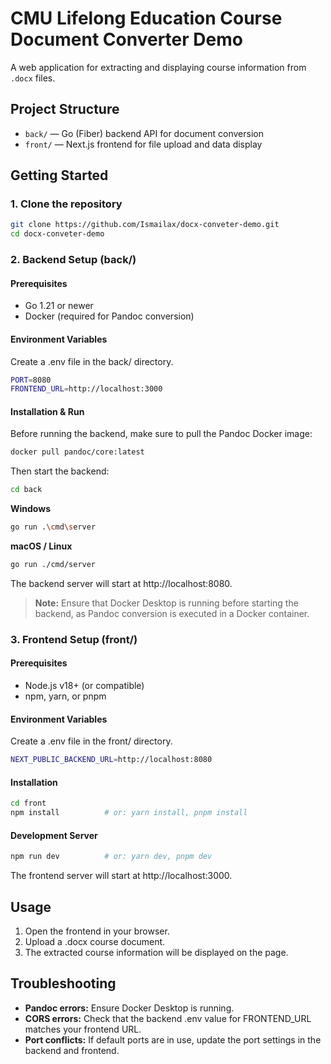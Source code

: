 # CMU Lifelong Education Course Document Converter Demo

A web application for extracting and displaying course information from `.docx` files.

## Project Structure

- `back/` — Go (Fiber) backend API for document conversion
- `front/` — Next.js frontend for file upload and data display

## Getting Started

### 1. Clone the repository

```bash
git clone https://github.com/Ismailax/docx-conveter-demo.git
cd docx-conveter-demo
```
### 2. Backend Setup (back/)

#### Prerequisites

- Go 1.21 or newer
-	Docker (required for Pandoc conversion)

#### Environment Variables

Create a .env file in the back/ directory.

```bash
PORT=8080
FRONTEND_URL=http://localhost:3000
```

#### Installation & Run

Before running the backend, make sure to pull the Pandoc Docker image:

```bash
docker pull pandoc/core:latest
```

Then start the backend:

```bash
cd back
```

**Windows**
```bash
go run .\cmd\server
```

**macOS / Linux**
```bash
go run ./cmd/server
```

The backend server will start at http://localhost:8080.

> **Note:** Ensure that Docker Desktop is running before starting the backend, as Pandoc conversion is executed in a Docker container.

### 3. Frontend Setup (front/)

#### Prerequisites

- Node.js v18+ (or compatible)
- npm, yarn, or pnpm
 
#### Environment Variables

Create a .env file in the front/ directory.

```bash
NEXT_PUBLIC_BACKEND_URL=http://localhost:8080
```

#### Installation

```bash
cd front
npm install          # or: yarn install, pnpm install
```

#### Development Server

```bash
npm run dev          # or: yarn dev, pnpm dev
```

The frontend server will start at http://localhost:3000.

## Usage

1.	Open the frontend in your browser.
2.	Upload a .docx course document.
3.	The extracted course information will be displayed on the page.

## Troubleshooting

- **Pandoc errors:** Ensure Docker Desktop is running.
- **CORS errors:** Check that the backend .env value for FRONTEND_URL matches your frontend URL.
- **Port conflicts:** If default ports are in use, update the port settings in the backend and frontend.



